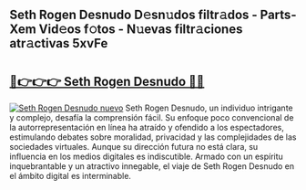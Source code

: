 ## Seth Rogen Desnudo D𝚎sn𝚞dos filtr𝚊dos - Parts-Xem Vid𝚎os f𝚘tos - N𝚞evas filtr𝚊ciones atr𝚊ctivas 5xvFe

# <h2><a href="http://mb4i3xl.tromn.icu/?c=Seth+Rogen+Desnudo">🔗👉👉👉 Seth Rogen Desnudo 🔗🔗</a></h2>

[![Seth Rogen Desnudo nuevo](https://i.imgur.com/pEAQMta.gif)](http://mb4i3xl.tromn.icu/?c=Seth+Rogen+Desnudo)
Seth Rogen Desnudo, un individuo intrigante y complejo, desafía la comprensión fácil. Su enfoque poco convencional de la autorrepresentación en línea ha atraído y ofendido a los espectadores, estimulando debates sobre moralidad, privacidad y las complejidades de las sociedades virtuales. Aunque su dirección futura no está clara, su influencia en los medios digitales es indiscutible. Armado con un espíritu inquebrantable y un atractivo innegable, el viaje de Seth Rogen Desnudo en el ámbito digital es interminable.
